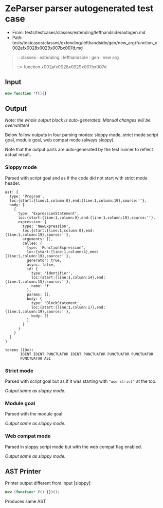 # ZeParser parser autogenerated test case

- From: tests/testcases/classes/extending/lefthandside/autogen.md
- Path: tests/testcases/classes/extending/lefthandside/gen/new_arg/function_x002afx0028x0029x007bx007d.md

> :: classes : extending : lefthandside : gen : new arg
>
> ::> function x002afx0028x0029x007bx007d

## Input


`````js
new function *f(){}
`````

## Output

_Note: the whole output block is auto-generated. Manual changes will be overwritten!_

Below follow outputs in four parsing modes: sloppy mode, strict mode script goal, module goal, web compat mode (always sloppy).

Note that the output parts are auto-generated by the test runner to reflect actual result.

### Sloppy mode

Parsed with script goal and as if the code did not start with strict mode header.

`````
ast: {
  type: 'Program',
  loc:{start:{line:1,column:0},end:{line:1,column:19},source:''},
  body: [
    {
      type: 'ExpressionStatement',
      loc:{start:{line:1,column:0},end:{line:1,column:19},source:''},
      expression: {
        type: 'NewExpression',
        loc:{start:{line:1,column:0},end:{line:1,column:19},source:''},
        arguments: [],
        callee: {
          type: 'FunctionExpression',
          loc:{start:{line:1,column:4},end:{line:1,column:19},source:''},
          generator: true,
          async: false,
          id: {
            type: 'Identifier',
            loc:{start:{line:1,column:14},end:{line:1,column:15},source:''},
            name: 'f'
          },
          params: [],
          body: {
            type: 'BlockStatement',
            loc:{start:{line:1,column:17},end:{line:1,column:19},source:''},
            body: []
          }
        }
      }
    }
  ]
}

tokens (10x):
       IDENT IDENT PUNCTUATOR IDENT PUNCTUATOR PUNCTUATOR PUNCTUATOR
       PUNCTUATOR ASI
`````

### Strict mode

Parsed with script goal but as if it was starting with `"use strict"` at the top.

_Output same as sloppy mode._

### Module goal

Parsed with the module goal.

_Output same as sloppy mode._

### Web compat mode

Parsed in sloppy script mode but with the web compat flag enabled.

_Output same as sloppy mode._

## AST Printer

Printer output different from input [sloppy]:

````js
new (function* f() {})();
````

Produces same AST
